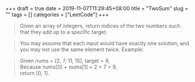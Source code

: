 +++ 
draft = true
date = 2019-11-07T11:29:45+08:00
title = "TwoSum"
slug = "" 
tags = []
categories = ["LeetCode"]
+++

> Given an array of integers, return indices of the two numbers such that they add up to a specific target.

> You may assume that each input would have exactly one solution, and you may not use the same element twice.
> Example:

> Given nums = [2, 7, 11, 15], target = 9,  
> Because nums[0] + nums[1] = 2 + 7 = 9,  
> return [0, 1].
